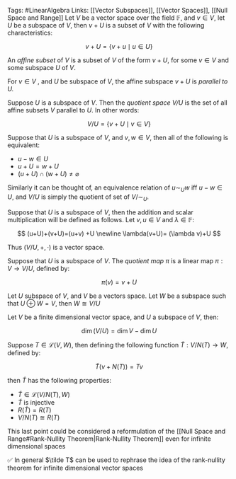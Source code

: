 Tags: #LinearAlgebra 
Links: [[Vector Subspaces]], [[Vector Spaces]], [[Null Space and Range]]
Let $V$ be a vector space over the field $\mathbb F$, and $v \in V$, let $U$ be a subspace of $V$, then $v +U$ is a subset of $V$ with the following characteristics:

$$ v + U = \{v+u \mid u \in U\} $$

An _affine subset_ of $V$ is a subset of $V$ of the form $v +U$, for some $v \in V$ and some subspace $U$ of $V$.

For $v\in V$ , and $U$ be subspace of $V$, the affine subspace $v+U$ is _parallel to $U$._

Suppose $U$ is a subspace of $V$. Then the _quotient space $V/U$_ is the set of all affine subsets $V$ parallel to $U$. In other words:

$$ V/U =\{ v+ U\mid v \in V\} $$

Suppose that $U$ is a subspace of $V$, and $v, w \in V$, then all of the following is equivalent:

- $u - w \in U$
- $u + U = w+U$
- $(u+U) \cap (w+U) \neq\varnothing$

Similarly it can be thought of, an equivalence relation of $u \sim_{U} w$ iff $u -w \in U$, and $V/U$ is simply the quotient of set of $V/\sim_U$.

Suppose that $U$ is a subspace of $V$, then the addition and scalar multiplication will be defined as follows. Let $v,u \in V$ and $\lambda \in\mathbb F$:

$$ (u+U)+(v+U)=(u+v) +U \newline \lambda(v+U)= (\lambda v)+U $$

Thus $(V/U, +, \cdot)$ is a vector space.

Suppose that $U$ is a subspace of $V$. The _quotient map $\pi$_ is a linear map ${\pi: V\to V/U}$, defined by:

$$ \pi(v) = v+ U $$

Let $U$ subspace of $V$, and $V$ be a vectors space. Let $W$ be a subspace such that $U \oplus W =V$, then $W \cong V/U$

Let $V$ be a finite dimensional vector space, and $U$ a subspace of $V$, then:

$$ \dim (V/U) = \dim V -\dim U $$

Suppose $T \in \mathcal{L}(V,W)$, then defining the following function $\tilde{T}:V/N(T) \to W$, defined by:

$$ \tilde T(v + N(T)) = Tv $$

then $\tilde T$ has the following properties:

- $\tilde T \in \mathcal L(V/N(T), W)$
- $\tilde T$ is injective
- $R(\tilde T) = R(T)$
- $V/N(T) \cong R(T)$

This last point could be considered a reformulation of the [[Null Space and Range#Rank-Nullity Theorem|Rank-Nullity Theorem]] even for infinite dimensional spaces
<aside> ✅ In general $\tilde T$ can be used to rephrase the idea of the rank-nullity theorem for infinite dimensional vector spaces

</aside>
